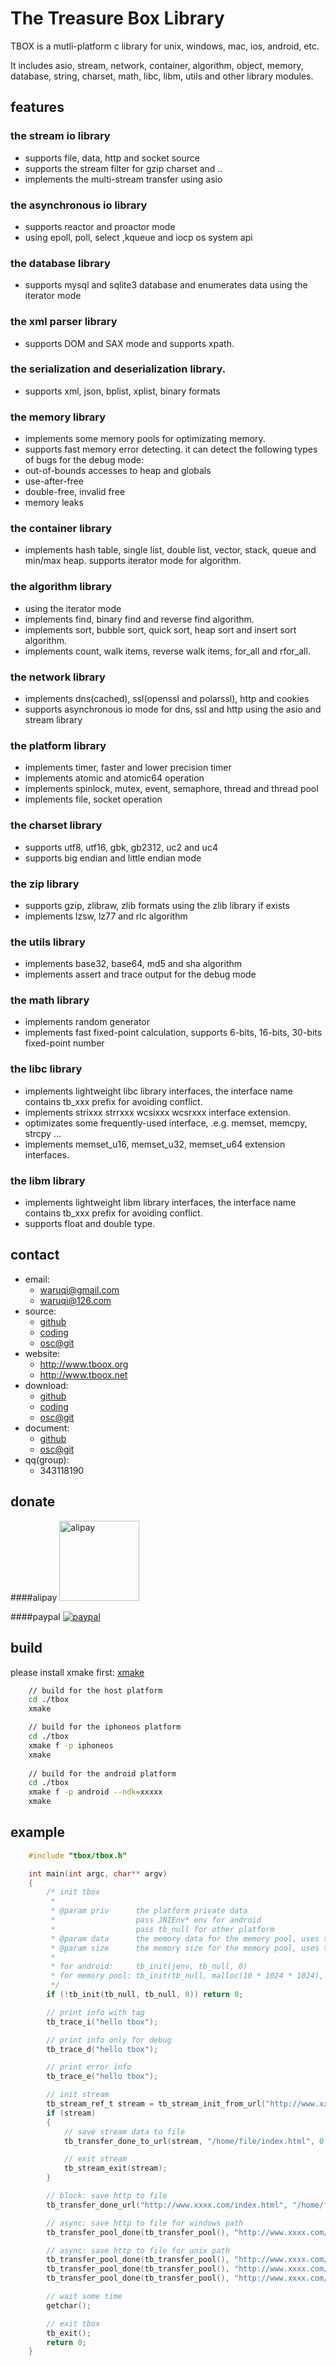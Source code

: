 The Treasure Box Library
========================

TBOX is a mutli-platform c library for unix, windows, mac, ios, android, etc.

It includes asio, stream, network, container, algorithm, object, memory, database, string, charset, math, libc, libm, utils and other library modules.


features
--------

### the stream io library
-	supports file, data, http and socket source
-	supports the stream filter for gzip charset and ..
-	implements the multi-stream transfer using asio	

### the asynchronous io library
-	supports reactor and proactor mode
-	using epoll, poll, select ,kqueue and iocp os system api

### the database library
-	supports mysql and sqlite3 database and enumerates data using the iterator mode

### the xml parser library
-	supports DOM and SAX mode and supports xpath.

### the serialization and deserialization library. 
-	supports xml, json, bplist, xplist, binary formats

### the memory library
-	implements some memory pools for optimizating memory.
-	supports fast memory error detecting. it can detect the following types of bugs for the debug mode:
 - out-of-bounds accesses to heap and globals
 - use-after-free
 -	double-free, invalid free
 -	memory leaks

### the container library
-	implements hash table, single list, double list, vector, stack, queue
	and min/max heap. supports iterator mode for algorithm.

### the algorithm library
-	using the iterator mode
-	implements find, binary find and reverse find algorithm.
-	implements sort, bubble sort, quick sort, heap sort and insert sort algorithm. 
-	implements count, walk items, reverse walk items, for_all and rfor_all.

### the network library
-	implements dns(cached), ssl(openssl and polarssl), http and cookies
-	supports asynchronous io mode for dns, ssl and http using the asio and stream library

### the platform library
-	implements timer, faster and lower precision timer
-	implements atomic and atomic64 operation
-	implements spinlock, mutex, event, semaphore, thread and thread pool 
-	implements file, socket operation

### the charset library
-	supports utf8, utf16, gbk, gb2312, uc2 and uc4
-	supports big endian and little endian mode

### the zip library
-	supports gzip, zlibraw, zlib formats using the zlib library if exists
-	implements lzsw, lz77 and rlc algorithm

### the utils library
-	implements base32, base64, md5 and sha algorithm
-	implements assert and trace output for the debug mode

### the math library
-	implements random generator
-	implements fast fixed-point calculation, supports 6-bits, 16-bits, 30-bits fixed-point number

### the libc library
-	implements lightweight libc library interfaces, the interface name contains tb_xxx prefix for avoiding conflict.
-	implements strixxx strrxxx wcsixxx wcsrxxx interface extension.
-	optimizates some frequently-used interface, .e.g. memset, memcpy, strcpy ... 
-	implements memset_u16, memset_u32, memset_u64 extension interfaces.

### the libm library
-	implements lightweight libm library interfaces, the interface name contains tb_xxx prefix for avoiding conflict.
-	supports float and double type.

contact
-------

- email:   	    
	- waruqi@gmail.com
	- waruqi@126.com
- source:  	    
	- [github](https://github.com/waruqi/tbox)
	- [coding](https://coding.net/u/waruqi/p/tbox/git)
	- [osc@git](http://git.oschina.net/tboox/tbox)
- website: 	    
	- http://www.tboox.org
	- http://www.tboox.net
- download:
 	- [github](https://github.com/waruqi/tbox/archive/master.zip)
 	- [coding](https://coding.net/u/waruqi/p/tbox/git/archive/master)
 	- [osc@git](http://git.oschina.net/tboox/tbox/repository/archive?ref=master)
- document:
	- [github](https://github.com/waruqi/tbox/wiki/)
	- [osc@git](http://git.oschina.net/tboox/tbox/wikis/home)
- qq(group):    
	- 343118190

donate
------

####alipay
<img src="http://www.tboox.net/ruki/alipay.png" alt="alipay" width="128" height="128">

####paypal
<a href="http://tboox.net/%E6%8D%90%E5%8A%A9/">
<img src="https://www.paypalobjects.com/en_US/i/btn/btn_donate_SM.gif" alt="paypal">
</a>

build
-----

please install xmake first: [xmake](https://github.com/waruqi/xmake)


```bash
	// build for the host platform
    cd ./tbox
    xmake

	// build for the iphoneos platform
    cd ./tbox
    xmake f -p iphoneos 
    xmake
    
	// build for the android platform
    cd ./tbox
    xmake f -p android --ndk=xxxxx
    xmake
```

example
-----------
```c
    #include "tbox/tbox.h"

    int main(int argc, char** argv)
    {
        /* init tbox
         *
         * @param priv      the platform private data
         *                  pass JNIEnv* env for android
         *                  pass tb_null for other platform
         * @param data      the memory data for the memory pool, uses the native memory if be tb_null
         * @param size      the memory size for the memory pool, uses the native memory if be zero
         *
         * for android:     tb_init(jenv, tb_null, 0)
         * for memory pool: tb_init(tb_null, malloc(10 * 1024 * 1024), 10 * 1024 * 1024);
         */
        if (!tb_init(tb_null, tb_null, 0)) return 0;

        // print info with tag
        tb_trace_i("hello tbox");

        // print info only for debug
        tb_trace_d("hello tbox"); 

        // print error info
        tb_trace_e("hello tbox");

        // init stream
        tb_stream_ref_t stream = tb_stream_init_from_url("http://www.xxxx.com/index.html");
        if (stream)
        {
            // save stream data to file
            tb_transfer_done_to_url(stream, "/home/file/index.html", 0, tb_null, tb_null);

            // exit stream
            tb_stream_exit(stream);
        }

        // block: save http to file
        tb_transfer_done_url("http://www.xxxx.com/index.html", "/home/file/index.html", 0, tb_null, tb_null);

        // async: save http to file for windows path
        tb_transfer_pool_done(tb_transfer_pool(), "http://www.xxxx.com/index3.html", "c:/home/file/index4.html", 0, 0, tb_null, tb_null, tb_null);

        // async: save http to file for unix path
        tb_transfer_pool_done(tb_transfer_pool(), "http://www.xxxx.com/index0.html", "/home/file/index0.html", 0, 0, tb_null, tb_null, tb_null);
        tb_transfer_pool_done(tb_transfer_pool(), "http://www.xxxx.com/index1.html", "/home/file/index2.html", 0, 0, tb_null, tb_null, tb_null);
        tb_transfer_pool_done(tb_transfer_pool(), "http://www.xxxx.com/index2.html", "/home/file/index3.html", 0, 0, tb_null, tb_null, tb_null);

        // wait some time
        getchar();

        // exit tbox
        tb_exit();
        return 0;
    }
```


